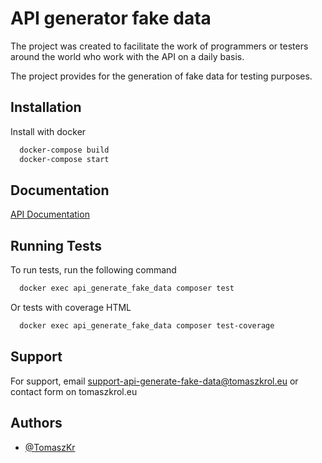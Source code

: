 
# API generator fake data

The project was created to facilitate the work of programmers or testers around the world who work with the API on a daily basis.

The project provides for the generation of fake data for testing purposes.

## Installation

Install with docker

```bash
  docker-compose build
  docker-compose start
```
    
## Documentation

[API Documentation](https://github.com/TomaszKr/api-generate-fake-data/tree/main/api/public/docs)


## Running Tests

To run tests, run the following command

```bash
  docker exec api_generate_fake_data composer test
```

Or tests with coverage HTML

```bash
  docker exec api_generate_fake_data composer test-coverage
```

## Support

For support, email support-api-generate-fake-data@tomaszkrol.eu or contact form on tomaszkrol.eu


## Authors

- [@TomaszKr](https://github.com/TomaszKr)

